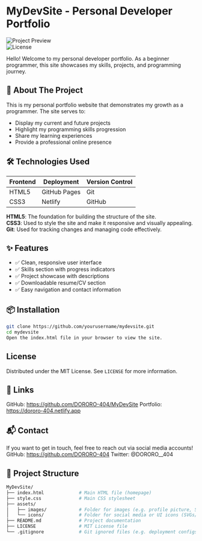 # MyDevSite - Personal Developer Portfolio

![Project Preview](https://img.shields.io/badge/status-active-brightgreen)  
![License](https://img.shields.io/badge/license-MIT-blue)

Hello! Welcome to my personal developer portfolio. As a beginner programmer, this site showcases my skills, projects, and programming journey.

## 🚀 About The Project

This is my personal portfolio website that demonstrates my growth as a programmer. The site serves to:

- Display my current and future projects
- Highlight my programming skills progression
- Share my learning experiences
- Provide a professional online presence

## 🛠 Technologies Used

| Frontend  | Deployment     | Version Control |
|-----------|----------------|-----------------|
| HTML5     | GitHub Pages   | Git             |
| CSS3      | Netlify        | GitHub          |

**HTML5**: The foundation for building the structure of the site.  
**CSS3**: Used to style the site and make it responsive and visually appealing.  
**Git**: Used for tracking changes and managing code effectively.

## ✨ Features

- ✅ Clean, responsive user interface
- ✅ Skills section with progress indicators
- ✅ Project showcase with descriptions
- ✅ Downloadable resume/CV section
- ✅ Easy navigation and contact information

## 📦 Installation

```bash
git clone https://github.com/yourusername/mydevsite.git
cd mydevsite
Open the index.html file in your browser to view the site.
```

## License

Distributed under the MIT License. See `LICENSE` for more information.

## 🔗 Links

GitHub: https://github.com/DORORO-404/MyDevSite
Portfolio: https://dororo-404.netlify.app

## 📬 Contact

If you want to get in touch, feel free to reach out via social media accounts!
GitHub: https://github.com/DORORO-404
Twitter: @DORORO__404

## 📁 Project Structure

```bash
MyDevSite/
├── index.html             # Main HTML file (homepage)
├── style.css              # Main CSS stylesheet
├── assets/
│   ├── images/            # Folder for images (e.g. profile picture, SVGs)
│   └── icons/             # Folder for social media or UI icons (SVGs/PNGs)
├── README.md              # Project documentation
├── LICENSE                # MIT License file
└── .gitignore             # Git ignored files (e.g. deployment configs)
```
